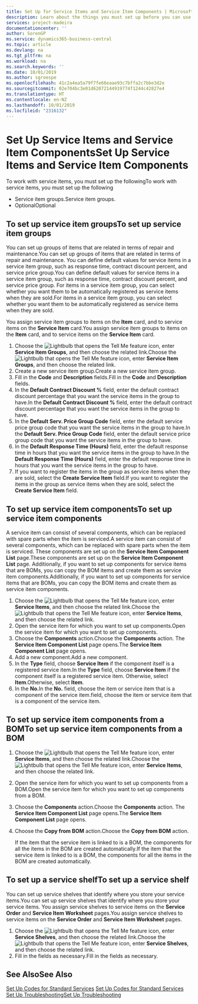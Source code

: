 ```yaml
---
title: Set Up for Service Items and Service Item Components | Microsoft Docs
description: Learn about the things you must set up before you can use service items, including default values such as response time, contract discount percent, and service price group.
services: project-madeira
documentationcenter: ''
author: SorenGP
ms.service: dynamics365-business-central
ms.topic: article
ms.devlang: na
ms.tgt_pltfrm: na
ms.workload: na
ms.search.keywords: ''
ms.date: 10/01/2019
ms.author: sgroespe
ms.openlocfilehash: 41c2a4ea5a79f7fe66eaae93c7bffa2c7bbe3d2e
ms.sourcegitcommit: 02e704bc3e01d62072144919774f1244c42827e4
ms.translationtype: HT
ms.contentlocale: en-NZ
ms.lasthandoff: 10/01/2019
ms.locfileid: "2316132"
---
```

# <a name="set-up-service-items-and-service-item-components"></a><span data-ttu-id="c4569-103">Set Up Service Items and Service Item Components</span><span class="sxs-lookup"><span data-stu-id="c4569-103">Set Up Service Items and Service Item Components</span></span>
<span data-ttu-id="c4569-104">To work with service items, you must set up the following</span><span class="sxs-lookup"><span data-stu-id="c4569-104">To work with service items, you must set up the following</span></span>

* <span data-ttu-id="c4569-105">Service item groups.</span><span class="sxs-lookup"><span data-stu-id="c4569-105">Service item groups.</span></span>
* <span data-ttu-id="c4569-106">Optional</span><span class="sxs-lookup"><span data-stu-id="c4569-106">Optional</span></span>

## <a name="to-set-up-service-item-groups"></a><span data-ttu-id="c4569-107">To set up service item groups</span><span class="sxs-lookup"><span data-stu-id="c4569-107">To set up service item groups</span></span>
<span data-ttu-id="c4569-108">You can set up groups of items that are related in terms of repair and maintenance.</span><span class="sxs-lookup"><span data-stu-id="c4569-108">You can set up groups of items that are related in terms of repair and maintenance.</span></span> <span data-ttu-id="c4569-109">You can define default values for service items in a service item group, such as response time, contract discount percent, and service price group.</span><span class="sxs-lookup"><span data-stu-id="c4569-109">You can define default values for service items in a service item group, such as response time, contract discount percent, and service price group.</span></span> <span data-ttu-id="c4569-110">For items in a service item group, you can select whether you want them to be automatically registered as service items when they are sold.</span><span class="sxs-lookup"><span data-stu-id="c4569-110">For items in a service item group, you can select whether you want them to be automatically registered as service items when they are sold.</span></span>  

<span data-ttu-id="c4569-111">You assign service item groups to items on the **Item** card, and to service items on the **Service Item** card.</span><span class="sxs-lookup"><span data-stu-id="c4569-111">You assign service item groups to items on the **Item** card, and to service items on the **Service Item** card.</span></span>  

1. <span data-ttu-id="c4569-112">Choose the ![Lightbulb that opens the Tell Me feature](media/ui-search/search_small.png "Tell me what you want to do") icon, enter **Service Item Groups**, and then choose the related link.</span><span class="sxs-lookup"><span data-stu-id="c4569-112">Choose the ![Lightbulb that opens the Tell Me feature](media/ui-search/search_small.png "Tell me what you want to do") icon, enter **Service Item Groups**, and then choose the related link.</span></span>  
2. <span data-ttu-id="c4569-113">Create a new service item group.</span><span class="sxs-lookup"><span data-stu-id="c4569-113">Create a new service item group.</span></span>  
3. <span data-ttu-id="c4569-114">Fill in the **Code** and **Description** fields.</span><span class="sxs-lookup"><span data-stu-id="c4569-114">Fill in the **Code** and **Description** fields.</span></span>  
4. <span data-ttu-id="c4569-115">In the **Default Contract Discount %** field, enter the default contract discount percentage that you want the service items in the group to have.</span><span class="sxs-lookup"><span data-stu-id="c4569-115">In the **Default Contract Discount %** field, enter the default contract discount percentage that you want the service items in the group to have.</span></span>  
5. <span data-ttu-id="c4569-116">In the **Default Serv. Price Group Code** field, enter the default service price group code that you want the service items in the group to have.</span><span class="sxs-lookup"><span data-stu-id="c4569-116">In the **Default Serv. Price Group Code** field, enter the default service price group code that you want the service items in the group to have.</span></span>  
6. <span data-ttu-id="c4569-117">In the **Default Response Time (Hours)** field, enter the default response time in hours that you want the service items in the group to have.</span><span class="sxs-lookup"><span data-stu-id="c4569-117">In the **Default Response Time (Hours)** field, enter the default response time in hours that you want the service items in the group to have.</span></span>  
7. <span data-ttu-id="c4569-118">If you want to register the items in the group as service items when they are sold, select the **Create Service Item** field.</span><span class="sxs-lookup"><span data-stu-id="c4569-118">If you want to register the items in the group as service items when they are sold, select the **Create Service Item** field.</span></span>  

## <a name="to-set-up-service-item-components"></a><span data-ttu-id="c4569-119">To set up service item components</span><span class="sxs-lookup"><span data-stu-id="c4569-119">To set up service item components</span></span>
<span data-ttu-id="c4569-120">A service item can consist of several components, which can be replaced with spare parts when the item is serviced.</span><span class="sxs-lookup"><span data-stu-id="c4569-120">A service item can consist of several components, which can be replaced with spare parts when the item is serviced.</span></span> <span data-ttu-id="c4569-121">These components are set up on the **Service Item Component List** page.</span><span class="sxs-lookup"><span data-stu-id="c4569-121">These components are set up on the **Service Item Component List** page.</span></span> <span data-ttu-id="c4569-122">Additionally, if you want to set up components for service items that are BOMs, you can copy the BOM items and create them as service item components.</span><span class="sxs-lookup"><span data-stu-id="c4569-122">Additionally, if you want to set up components for service items that are BOMs, you can copy the BOM items and create them as service item components.</span></span>

1. <span data-ttu-id="c4569-123">Choose the ![Lightbulb that opens the Tell Me feature](media/ui-search/search_small.png "Tell me what you want to do") icon, enter **Service Items**, and then choose the related link.</span><span class="sxs-lookup"><span data-stu-id="c4569-123">Choose the ![Lightbulb that opens the Tell Me feature](media/ui-search/search_small.png "Tell me what you want to do") icon, enter **Service Items**, and then choose the related link.</span></span>
2. <span data-ttu-id="c4569-124">Open the service item for which you want to set up components.</span><span class="sxs-lookup"><span data-stu-id="c4569-124">Open the service item for which you want to set up components.</span></span>  
3. <span data-ttu-id="c4569-125">Choose the **Components** action.</span><span class="sxs-lookup"><span data-stu-id="c4569-125">Choose the **Components** action.</span></span> <span data-ttu-id="c4569-126">The **Service Item Component List** page opens.</span><span class="sxs-lookup"><span data-stu-id="c4569-126">The **Service Item Component List** page opens.</span></span>  
4. <span data-ttu-id="c4569-127">Add a new component.</span><span class="sxs-lookup"><span data-stu-id="c4569-127">Add a new component.</span></span>  
5. <span data-ttu-id="c4569-128">In the **Type** field, choose **Service Item** if the component itself is a registered service item.</span><span class="sxs-lookup"><span data-stu-id="c4569-128">In the **Type** field, choose **Service Item** if the component itself is a registered service item.</span></span> <span data-ttu-id="c4569-129">Otherwise, select **Item**.</span><span class="sxs-lookup"><span data-stu-id="c4569-129">Otherwise, select **Item**.</span></span>  
6. <span data-ttu-id="c4569-130">In the **No.**</span><span class="sxs-lookup"><span data-stu-id="c4569-130">In the **No.**</span></span> <span data-ttu-id="c4569-131">field, choose the item or service item that is a component of the service item.</span><span class="sxs-lookup"><span data-stu-id="c4569-131">field, choose the item or service item that is a component of the service item.</span></span>  

## <a name="to-set-up-service-item-components-from-a-bom"></a><span data-ttu-id="c4569-132">To set up service item components from a BOM</span><span class="sxs-lookup"><span data-stu-id="c4569-132">To set up service item components from a BOM</span></span>
1.  <span data-ttu-id="c4569-133">Choose the ![Lightbulb that opens the Tell Me feature](media/ui-search/search_small.png "Tell me what you want to do") icon, enter **Service Items**, and then choose the related link.</span><span class="sxs-lookup"><span data-stu-id="c4569-133">Choose the ![Lightbulb that opens the Tell Me feature](media/ui-search/search_small.png "Tell me what you want to do") icon, enter **Service Items**, and then choose the related link.</span></span>  
2. <span data-ttu-id="c4569-134">Open the service item for which you want to set up components from a BOM.</span><span class="sxs-lookup"><span data-stu-id="c4569-134">Open the service item for which you want to set up components from a BOM.</span></span>  
3. <span data-ttu-id="c4569-135">Choose the **Components** action.</span><span class="sxs-lookup"><span data-stu-id="c4569-135">Choose the **Components** action.</span></span> <span data-ttu-id="c4569-136">The **Service Item Component List** page opens.</span><span class="sxs-lookup"><span data-stu-id="c4569-136">The **Service Item Component List** page opens.</span></span>  
4. <span data-ttu-id="c4569-137">Choose the **Copy from BOM** action.</span><span class="sxs-lookup"><span data-stu-id="c4569-137">Choose the **Copy from BOM** action.</span></span>  

    <span data-ttu-id="c4569-138">If the item that the service item is linked to is a BOM, the components for all the items in the BOM are created automatically.</span><span class="sxs-lookup"><span data-stu-id="c4569-138">If the item that the service item is linked to is a BOM, the components for all the items in the BOM are created automatically.</span></span>  

## <a name="to-set-up-a-service-shelf"></a><span data-ttu-id="c4569-139">To set up a service shelf</span><span class="sxs-lookup"><span data-stu-id="c4569-139">To set up a service shelf</span></span>
<span data-ttu-id="c4569-140">You can set up service shelves that identify where you store your service items.</span><span class="sxs-lookup"><span data-stu-id="c4569-140">You can set up service shelves that identify where you store your service items.</span></span> <span data-ttu-id="c4569-141">You assign service shelves to service items on the **Service Order** and **Service Item Worksheet** pages.</span><span class="sxs-lookup"><span data-stu-id="c4569-141">You assign service shelves to service items on the **Service Order** and **Service Item Worksheet** pages.</span></span>  

1. <span data-ttu-id="c4569-142">Choose the ![Lightbulb that opens the Tell Me feature](media/ui-search/search_small.png "Tell me what you want to do") icon, enter **Service Shelves**, and then choose the related link.</span><span class="sxs-lookup"><span data-stu-id="c4569-142">Choose the ![Lightbulb that opens the Tell Me feature](media/ui-search/search_small.png "Tell me what you want to do") icon, enter **Service Shelves**, and then choose the related link.</span></span>
2. <span data-ttu-id="c4569-143">Fill in the fields as necessary.</span><span class="sxs-lookup"><span data-stu-id="c4569-143">Fill in the fields as necessary.</span></span>

## <a name="see-also"></a><span data-ttu-id="c4569-144">See Also</span><span class="sxs-lookup"><span data-stu-id="c4569-144">See Also</span></span>
<span data-ttu-id="c4569-145">[Set Up Codes for Standard Services](service-how-setup-service-coding.md) </span><span class="sxs-lookup"><span data-stu-id="c4569-145">[Set Up Codes for Standard Services](service-how-setup-service-coding.md) </span></span>  
[<span data-ttu-id="c4569-146">Set Up Troubleshooting</span><span class="sxs-lookup"><span data-stu-id="c4569-146">Set Up Troubleshooting</span></span>](service-how-setup-troubleshooting.md)
